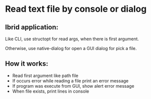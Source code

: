 # Read text file by console or dialog
    
## Ibrid application:
Like CLI, use structopt for read args, when there is first argument.

Otherwise, use native-dialog for open a GUI dialog for pick a file.

## How it works:
- Read first argument like path file
- If occurs error while reading a file print an error message
- If program was execute from GUI, show alert error message
- When file exists, print lines in console
